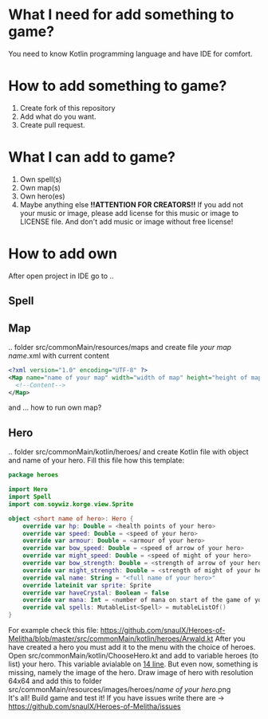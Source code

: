 # What I need for add something to game?
You need to know Kotlin programming language and have IDE for comfort.
# How to add something to game?
1. Create fork of this repository
2. Add what do you want.
3. Create pull request.
# What I can add to game?
1. Own spell(s)
2. Own map(s)
3. Own hero(es)
4. Maybe anything else
**!!ATTENTION FOR CREATORS!!** If you add not your music or image, please add license for this music or image to LICENSE file. And don't add music or image without free license!
# How to add own
After open project in IDE go to ..
## Spell
## Map
.. folder src/commonMain/resources/maps and create file _your map name_.xml with current content
```xml
<?xml version="1.0" encoding="UTF-8" ?>
<Map name="name of your map" width="width of map" height="height of map">
  <!--Content-->
</Map>
```
and ... how to run own map?
## Hero
.. folder src/commonMain/kotlin/heroes/ and create Kotlin file with object and name of your hero. Fill this file how this template:
```kt
package heroes

import Hero
import Spell
import com.soywiz.korge.view.Sprite

object <short name of hero>: Hero {
    override var hp: Double = <health points of your hero>
    override var speed: Double = <speed of your hero>
    override var armour: Double = <armour of your hero>
    override var bow_speed: Double = <speed of arrow of your hero>
    override var might_speed: Double = <speed of might of your hero>
    override var bow_strength: Double = <strength of arrow of your hero>
    override var might_strength: Double = <strength of might of your hero>
    override val name: String = "<full name of your hero>"
    override lateinit var sprite: Sprite
    override var haveCrystal: Boolean = false
    override var mana: Int = <number of mana on start of the game of your hero>
    override val spells: MutableList<Spell> = mutableListOf()
}
```
For example check this file: https://github.com/snaulX/Heroes-of-Melitha/blob/master/src/commonMain/kotlin/heroes/Arwald.kt
After you have created a hero you must add it to the menu with the choice of heroes. Open src/commonMain/kotlin/ChooseHero.kt and add to variable heroes (to list) your hero. This variable avialable on [14 line](https://github.com/snaulX/Heroes-of-Melitha/blob/198d91bd6b84d2283ac4fc7a880e1d3b7b6d5423/src/commonMain/kotlin/ChooseHero.kt#L14). But even now, something is missing, namely the image of the hero. Draw image of hero with resolution 64x64 and add this to folder src/commonMain/resources/images/heroes/_name of your hero_.png  
It's all! Build game and test it! If you have issues write there are -> https://github.com/snaulX/Heroes-of-Melitha/issues
